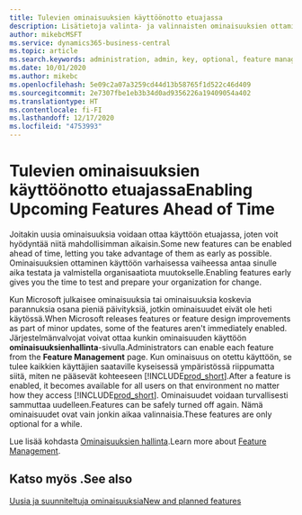 ```yaml
---
title: Tulevien ominaisuuksien käyttöönotto etuajassa
description: Lisätietoja valinta- ja valinnaisten ominaisuuksien ottamisesta käyttöön ennen kuin ne tulevat pakollisiksi.
author: mikebcMSFT
ms.service: dynamics365-business-central
ms.topic: article
ms.search.keywords: administration, admin, key, optional, feature management, early access, preview
ms.date: 10/01/2020
ms.author: mikebc
ms.openlocfilehash: 5e09c2a07a3259cd44d13b58765f1d522c46d409
ms.sourcegitcommit: 2e7307fbe1eb3b34d0ad9356226a19409054a402
ms.translationtype: HT
ms.contentlocale: fi-FI
ms.lasthandoff: 12/17/2020
ms.locfileid: "4753993"
---
```

# <a name="enabling-upcoming-features-ahead-of-time"></a><span data-ttu-id="ecb52-103">Tulevien ominaisuuksien käyttöönotto etuajassa</span><span class="sxs-lookup"><span data-stu-id="ecb52-103">Enabling Upcoming Features Ahead of Time</span></span>

<span data-ttu-id="ecb52-104">Joitakin uusia ominaisuuksia voidaan ottaa käyttöön etuajassa, joten voit hyödyntää niitä mahdollisimman aikaisin.</span><span class="sxs-lookup"><span data-stu-id="ecb52-104">Some new features can be enabled ahead of time, letting you take advantage of them as early as possible.</span></span> <span data-ttu-id="ecb52-105">Ominaisuuksien ottaminen käyttöön varhaisessa vaiheessa antaa sinulle aika testata ja valmistella organisaatiota muutokselle.</span><span class="sxs-lookup"><span data-stu-id="ecb52-105">Enabling features early gives you the time to test and prepare your organization for change.</span></span>

<span data-ttu-id="ecb52-106">Kun Microsoft julkaisee ominaisuuksia tai ominaisuuksia koskevia parannuksia osana pieniä päivityksiä, jotkin ominaisuudet eivät ole heti käytössä.</span><span class="sxs-lookup"><span data-stu-id="ecb52-106">When Microsoft releases features or feature design improvements as part of minor updates, some of the features aren't immediately enabled.</span></span> <span data-ttu-id="ecb52-107">Järjestelmänvalvojat voivat ottaa kunkin ominaisuuden käyttöön **ominaisuuksienhallinta**-sivulla.</span><span class="sxs-lookup"><span data-stu-id="ecb52-107">Administrators can enable each feature from the **Feature Management** page.</span></span> <span data-ttu-id="ecb52-108">Kun ominaisuus on otettu käyttöön, se tulee kaikkien käyttäjien saataville kyseisessä ympäristössä riippumatta siitä, miten ne pääsevät kohteeseen [!INCLUDE[prod_short](includes/prod_short.md)].</span><span class="sxs-lookup"><span data-stu-id="ecb52-108">After a feature is enabled, it becomes available for all users on that environment no matter how they access [!INCLUDE[prod_short](includes/prod_short.md)].</span></span> <span data-ttu-id="ecb52-109">Ominaisuudet voidaan turvallisesti sammuttaa uudelleen.</span><span class="sxs-lookup"><span data-stu-id="ecb52-109">Features can be safely turned off again.</span></span> <span data-ttu-id="ecb52-110">Nämä ominaisuudet ovat vain jonkin aikaa valinnaisia.</span><span class="sxs-lookup"><span data-stu-id="ecb52-110">These features are only optional for a while.</span></span>

<span data-ttu-id="ecb52-111">Lue lisää kohdasta [Ominaisuuksien hallinta](/dynamics365/business-central/dev-itpro/administration/feature-management).</span><span class="sxs-lookup"><span data-stu-id="ecb52-111">Learn more about [Feature Management](/dynamics365/business-central/dev-itpro/administration/feature-management).</span></span>  

## <a name="see-also"></a><span data-ttu-id="ecb52-112">Katso myös .</span><span class="sxs-lookup"><span data-stu-id="ecb52-112">See also</span></span>

[<span data-ttu-id="ecb52-113">Uusia ja suunniteltuja ominaisuuksia</span><span class="sxs-lookup"><span data-stu-id="ecb52-113">New and planned features</span></span>](https://aka.ms/Dynamics365ReleasePlan)  
